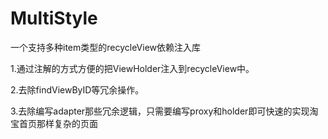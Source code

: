 # MultiStyle
一个支持多种item类型的recycleView依赖注入库

1.通过注解的方式方便的把ViewHolder注入到recycleView中。

2.去除findViewByID等冗余操作。

3.去除编写adapter那些冗余逻辑，只需要编写proxy和holder即可快速的实现淘宝首页那样复杂的页面
